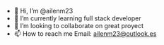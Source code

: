 - 👋 Hi, I’m @ailenm23
- 🌱 I’m currently learning full stack developer
- 💞️ I’m looking to collaborate on great proyect
- 📫 How to reach me Email: ailenm23@outlook.es

<!---
ailenm23/ailenm23 is a ✨ special ✨ repository because its `README.md` (this file) appears on your GitHub profile.
You can click the Preview link to take a look at your changes.
--->
